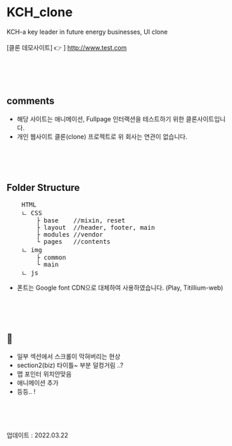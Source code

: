 # KCH_clone
KCH-a key leader in future energy businesses, UI clone 
<br /><br />
[클론 데모사이트] 👉 ] http://www.test.com

<br/><br/><br/>

<h2>comments</h2>

* 해당 사이트는 애니메이션, Fullpage 인터랙션을 테스트하기 위한 클론사이트입니다. 
* 개인 웹사이트 클론(clone) 프로젝트로 위 회사는 연관이 없습니다.



<br/><br/><br/>
<h2>Folder Structure</h2>
<pre>
    HTML
    ㄴ CSS
        ├ base    //mixin, reset
        ├ layout  //header, footer, main
        ├ modules //vendor
        └ pages   //contents
    ㄴ img
        ├ common
        └ main
    ㄴ js 
</pre>

* 폰트는 Google font CDN으로 대체하여 사용하였습니다. (Play, Titillium-web)




<br/><br/><br/>

<h2>🥨</h2> 

* 일부 섹션에서 스크롤이 막혀버리는 현상
* section2(biz) 타이틀~ 부분 덜컹거림 ..? 
* 맵 포인터 위치안맞음 
* 애니메이션 추가 
* 등등.. ! 


<br/><br/><br/>

업데이트 : 2022.03.22 